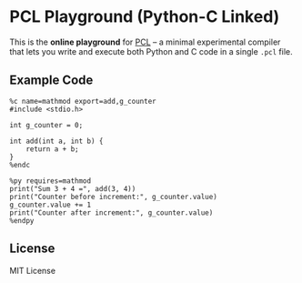 # PCL Playground (Python-C Linked)

This is the **online playground** for [PCL](https://github.com/hejhdiss/pcl) – a minimal experimental compiler that lets you write and execute both Python and C code in a single `.pcl` file.

## Example Code

```pcl
%c name=mathmod export=add,g_counter
#include <stdio.h>

int g_counter = 0;

int add(int a, int b) {
    return a + b;
}
%endc

%py requires=mathmod
print("Sum 3 + 4 =", add(3, 4))
print("Counter before increment:", g_counter.value)
g_counter.value += 1
print("Counter after increment:", g_counter.value)
%endpy
```

## License

MIT License